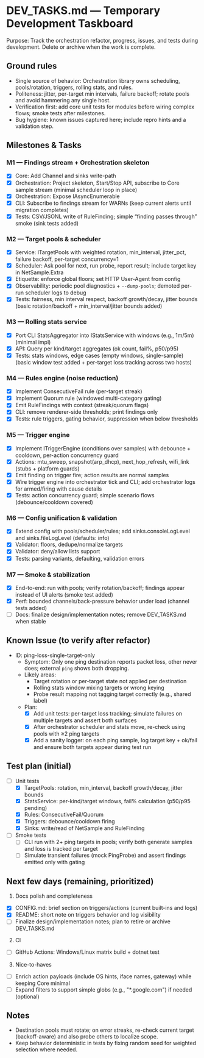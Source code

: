 # DEV_TASKS.md — Temporary Development Taskboard

Purpose: Track the orchestration refactor, progress, issues, and tests during development. Delete or archive when the work is complete.

## Ground rules
- Single source of behavior: Orchestration library owns scheduling, pools/rotation, triggers, rolling stats, and rules.
- Politeness: jitter, per-target min intervals, failure backoff; rotate pools and avoid hammering any single host.
- Verification first: add core unit tests for modules before wiring complex flows; smoke tests after milestones.
- Bug hygiene: known issues captured here; include repro hints and a validation step.

## Milestones & Tasks

### M1 — Findings stream + Orchestration skeleton
- [x] Core: Add Channel<RuleFinding> and sinks write-path
- [x] Orchestration: Project skeleton, Start/Stop API, subscribe to Core sample stream (minimal scheduler loop in place)
 - [x] Orchestration: Expose IAsyncEnumerable<RuleFinding>
- [x] CLI: Subscribe to findings stream for WARNs (keep current alerts until migration completes)
- [x] Tests: CSV/JSONL write of RuleFinding; simple “finding passes through” smoke (sink tests added)

### M2 — Target pools & scheduler
 - [x] Service: ITargetPools with weighted rotation, min_interval, jitter_pct, failure backoff, per-target concurrency=1
 - [x] Scheduler: Ask pool for next, run probe, report result; include target key in NetSample.Extra
 - [x] Etiquette: enforce global floors; set HTTP User-Agent from config
 - [x] Observability: periodic pool diagnostics + `--dump-pools`; demoted per-run scheduler logs to debug
- [x] Tests: fairness, min interval respect, backoff growth/decay, jitter bounds (basic rotation/backoff + min_interval/jitter bounds added)

### M3 — Rolling stats service
- [x] Port CLI StatsAggregator into IStatsService with windows (e.g., 1m/5m) (minimal impl)
- [x] API: Query per kind/target aggregates (ok count, fail%, p50/p95)
- [x] Tests: stats windows, edge cases (empty windows, single-sample) (basic window test added + per-target loss tracking across two hosts)

### M4 — Rules engine (noise reduction)
 - [x] Implement ConsecutiveFail rule (per-target streak)
 - [x] Implement Quorum rule (windowed multi-category gating)
 - [x] Emit RuleFindings with context (streak/quorum flags)
- [x] CLI: remove renderer-side thresholds; print findings only
- [x] Tests: rule triggers, gating behavior, suppression when below thresholds

### M5 — Trigger engine
- [x] Implement ITriggerEngine (conditions over samples) with debounce + cooldown, per-action concurrency guard
- [x] Actions: mtu_sweep, snapshot(arp_dhcp), next_hop_refresh, wifi_link (stubs + platform guards)
- [x] Emit finding on trigger fire; action results are normal samples
- [x] Wire trigger engine into orchestrator tick and CLI; add orchestrator logs for armed/firing with cause details
- [x] Tests: action concurrency guard; simple scenario flows (debounce/cooldown covered)

### M6 — Config unification & validation
- [x] Extend config with pools/scheduler/rules; add sinks.consoleLogLevel and sinks.fileLogLevel (defaults: info)
- [x] Validator: floors, dedupe/normalize targets
- [x] Validator: deny/allow lists support
- [x] Tests: parsing variants, defaulting, validation errors

### M7 — Smoke & stabilization
- [x] End-to-end: run with pools; verify rotation/backoff; findings appear instead of UI alerts (smoke test added)
- [x] Perf: bounded channels/back-pressure behavior under load (channel tests added)
- [ ] Docs: finalize design/implementation notes; remove DEV_TASKS.md when stable

## Known Issue (to verify after refactor)

- ID: ping-loss-single-target-only
  - Symptom: Only one ping destination reports packet loss, other never does; external `ping` shows both dropping.
  - Likely areas:
    - Target rotation or per-target state not applied per destination
    - Rolling stats window mixing targets or wrong keying
    - Probe result mapping not tagging target correctly (e.g., shared label)
  - Plan:
    - [x] Add unit tests: per-target loss tracking; simulate failures on multiple targets and assert both surfaces
    - [x] After orchestrator scheduler and stats move, re-check using pools with ≥2 ping targets
    - [x] Add a sanity logger: on each ping sample, log target key + ok/fail and ensure both targets appear during test run

## Test plan (initial)

- [ ] Unit tests
  - [x] TargetPools: rotation, min_interval, backoff growth/decay, jitter bounds
  - [x] StatsService: per-kind/target windows, fail% calculation (p50/p95 pending)
  - [x] Rules: ConsecutiveFail/Quorum
  - [x] Triggers: debounce/cooldown firing
  - [x] Sinks: write/read of NetSample and RuleFinding
- [ ] Smoke tests
  - [ ] CLI run with 2+ ping targets in pools; verify both generate samples and loss is tracked per target
  - [ ] Simulate transient failures (mock PingProbe) and assert findings emitted only with gating

## Next few days (remaining, prioritized)

1) Docs polish and completeness
- [x] CONFIG.md: brief section on triggers/actions (current built-ins and logs)
- [x] README: short note on triggers behavior and log visibility
- [ ] Finalize design/implementation notes; plan to retire or archive DEV_TASKS.md

2) CI
- [ ] GitHub Actions: Windows/Linux matrix build + dotnet test

3) Nice-to-haves
- [ ] Enrich action payloads (include OS hints, iface names, gateway) while keeping Core minimal
- [ ] Expand filters to support simple globs (e.g., "*.google.com") if needed (optional)

## Notes
- Destination pools must rotate; on error streaks, re-check current target (backoff-aware) and also probe others to localize scope.
- Keep behavior deterministic in tests by fixing random seed for weighted selection where needed.
